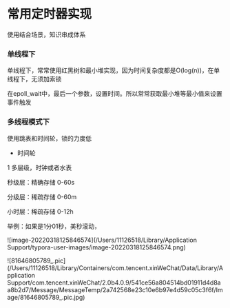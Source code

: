 # 常用定时器实现

使用结合场景，知识串成体系

### 单线程下

单线程下，常常使用红黑树和最小堆实现，因为时间复杂度都是O(log(n))，在单线程下，无须加索锁

在epoll_wait中，最后一个参数，设置时间。所以常常获取最小堆等最小值来设置事件触发

### 多线程模式下

使用跳表和时间轮，锁的力度低

- 时间轮

1 多层级，时钟或者水表

秒级层：精确存储 0-60s

分级层：稀疏存储 0-60m 

小时层：稀疏存储 0-12h

举例：如果是1分01秒，美秒滚动，





![image-20220318125846574](/Users/11126518/Library/Application Support/typora-user-images/image-20220318125846574.png)



![81646805789_.pic](/Users/11126518/Library/Containers/com.tencent.xinWeChat/Data/Library/Application Support/com.tencent.xinWeChat/2.0b4.0.9/541ce56a804514bd01911d4d8aa8b2d7/Message/MessageTemp/2a742568e23c10e6b97e4d59c05c3f6f/Image/81646805789_.pic.jpg)